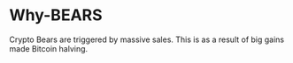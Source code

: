 # Why-BEARS
Crypto Bears are triggered by massive sales. This is as a result of big gains made Bitcoin halving.
